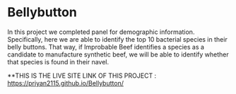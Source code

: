 # Bellybutton
In this project we completed panel for demographic information. Specifically, here we are able to identify the top 10 bacterial species in their belly buttons. That way, if Improbable Beef identifies a species as a candidate to manufacture synthetic beef, we will be able to identify whether that species is found in their navel.

**THIS IS THE LIVE SITE LINK OF THIS PROJECT : https://priyan2115.github.io/Bellybutton/

